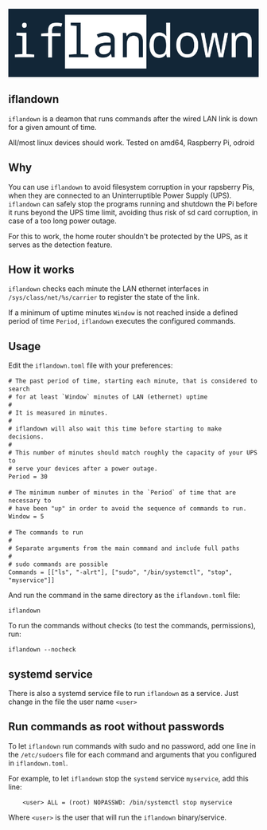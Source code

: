 
<p align="center"><img alt="iflandown" src="logo.png"/></p>

## iflandown

`iflandown` is a deamon that runs commands after the wired LAN link is down for a given amount
of time.

All/most linux devices should work. Tested on amd64, Raspberry Pi, odroid 

## Why

You can use `iflandown` to avoid filesystem corruption in your rapsberry
Pis, when they are connected to an Uninterruptible Power Supply (UPS). 
`iflandown` can safely stop the programs running and shutdown the Pi before it
runs beyond the UPS time limit, avoiding thus risk of sd card corruption, in
case of a too long power outage.

For this to work, the home router shouldn't  be protected by the UPS, as it
serves as the detection feature.

## How it works

`iflandown` checks each minute the LAN ethernet interfaces in
`/sys/class/net/%s/carrier` to register the state of the link. 

If a minimum of uptime minutes `Window` is not reached inside a defined period
of time `Period`, `iflandown` executes the configured commands.

## Usage

Edit the `iflandown.toml` file with your preferences:

```
# The past period of time, starting each minute, that is considered to search
# for at least `Window` minutes of LAN (ethernet) uptime 
#
# It is measured in minutes.
#
# iflandown will also wait this time before starting to make decisions.
# 
# This number of minutes should match roughly the capacity of your UPS to
# serve your devices after a power outage.
Period = 30

# The minimum number of minutes in the `Period` of time that are necessary to
# have been "up" in order to avoid the sequence of commands to run. 
Window = 5

# The commands to run
#
# Separate arguments from the main command and include full paths
# 
# sudo commands are possible
Commands = [["ls", "-alrt"], ["sudo", "/bin/systemctl", "stop", "myservice"]]
```

And run the command in the same directory as the `iflandown.toml` file:

```
iflandown
```

To run the commands without checks (to test the commands, permissions), run:

```
iflandown --nocheck
```

## systemd service

There is also a systemd service file to run `iflandown` as a service. 
Just change in the file the user name `<user>`

## Run commands as root without passwords

To let `iflandown` run commands with sudo and no password, add one
line in the `/etc/sudoers` file for each command and arguments that you
configured in `iflandown.toml`.

For example, to let `iflandown` stop the `systemd` service `myservice`,
add this line:

```
    <user> ALL = (root) NOPASSWD: /bin/systemctl stop myservice
```

Where `<user>` is the user that will run the `iflandown` binary/service.

